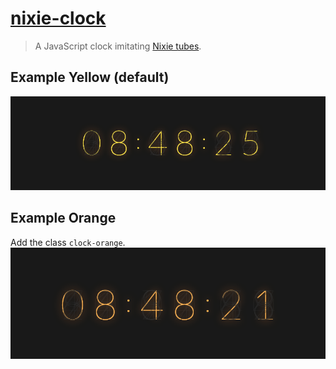 # [nixie-clock](http://test.bentswanson.com/nixie)

> A JavaScript clock imitating [Nixie tubes](https://en.wikipedia.org/wiki/Nixie_tube).

## Example Yellow (default)
![Yellow Nixie clock](screenshots/yellow.png "Yellow Nixie clock")

## Example Orange
Add the class `clock-orange`.
![Orange Nixie clock](screenshots/orange.png "Orange Nixie clock")

